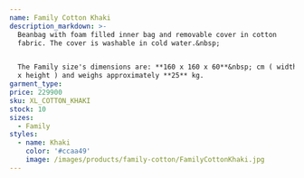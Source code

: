 ```yaml
---
name: Family Cotton Khaki
description_markdown: >-
  Beanbag with foam filled inner bag and removable cover in cotton
  fabric. The cover is washable in cold water.&nbsp;


  The Family size's dimensions are: **160 x 160 x 60**&nbsp; cm ( width x depth
  x height ) and weighs approximately **25** kg.
garment_type:
price: 229900
sku: XL_COTTON_KHAKI
stock: 10
sizes:
  - Family
styles:
  - name: Khaki
    color: '#ccaa49'
    image: /images/products/family-cotton/FamilyCottonKhaki.jpg
---
```

